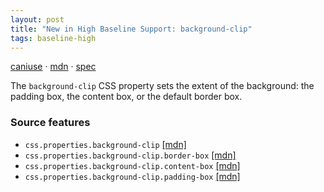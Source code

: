 ```yaml
---
layout: post
title: "New in High Baseline Support: background-clip"
tags: baseline-high
---
```


[caniuse](https://caniuse.com/?search=background-clip) · [mdn](https://developer.mozilla.org/en-US/search?q=background-clip) · [spec](https://drafts.csswg.org/css-backgrounds-3/#background-clip)

The `background-clip` CSS property sets the extent of the background: the padding box, the content box, or the default border box.

### Source features

- ``css.properties.background-clip`` [[mdn]](https://developer.mozilla.org/en-US/search?q=css.properties.background-clip)
- ``css.properties.background-clip.border-box`` [[mdn]](https://developer.mozilla.org/en-US/search?q=css.properties.background-clip.border-box)
- ``css.properties.background-clip.content-box`` [[mdn]](https://developer.mozilla.org/en-US/search?q=css.properties.background-clip.content-box)
- ``css.properties.background-clip.padding-box`` [[mdn]](https://developer.mozilla.org/en-US/search?q=css.properties.background-clip.padding-box)
